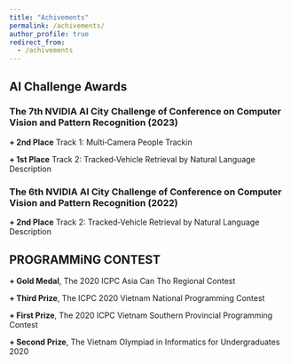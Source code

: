 ```yaml
---
title: "Achivements"
permalink: /achivements/
author_profile: true
redirect_from:
  - /achivements
---
```


<div class="text-justify">
<h2> AI Challenge Awards</h2>

<div class="cvhonor">
    <h3>The 7th NVIDIA AI City Challenge of Conference on Computer Vision and Pattern Recognition (2023)</h3>
    <p><strong>+ 2nd Place</strong> Track 1: Multi‑Camera People Trackin</p>
    <p><strong>+ 1st Place</strong> Track 2: Tracked‑Vehicle Retrieval by Natural Language Description</p>
    <h3>The 6th NVIDIA AI City Challenge of Conference on Computer Vision and Pattern Recognition (2022)</h3>
    <p><strong>+ 2nd Place</strong> Track 2: Tracked‑Vehicle Retrieval by Natural Language Description</p>
</div>

<div class="text-justify">

<h2> PROGRAMMiNG CONTEST</h2>
<p><strong>+ Gold Medal</strong>, The 2020 ICPC Asia Can Tho Regional Contest</p>
<p><strong>+ Third Prize</strong>, The ICPC 2020 Vietnam National Programming Contest</p>
<p><strong>+ First Prize</strong>, The 2020 ICPC Vietnam Southern Provincial Programming Contest</p>
<p><strong>+ Second Prize</strong>, The Vietnam Olympiad in Informatics for Undergraduates 2020</p>



<style>
    .text-justify section p {
        display: flex;
        align-items: center;
        margin-bottom: 0.5em; /* Adjust the spacing as needed */
    }

    .text-justify section p::before {
        content: "\2022"; /* Unicode character for a bullet point (dot) */
        font-size: 1.5em; /* Adjust the font size as needed */
        margin-right: 0.5em; /* Adjust the spacing between the dot and the text */
    }
</style>
